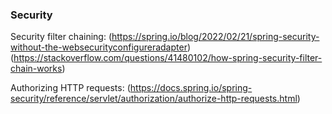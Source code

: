 ### Security 
Security filter chaining:
(https://spring.io/blog/2022/02/21/spring-security-without-the-websecurityconfigureradapter)
(https://stackoverflow.com/questions/41480102/how-spring-security-filter-chain-works)

Authorizing HTTP requests:
(https://docs.spring.io/spring-security/reference/servlet/authorization/authorize-http-requests.html)
